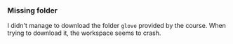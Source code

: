 ### Missing folder
I didn't manage to download the folder `glove` provided by the course. When trying to download it, the workspace seems to crash.
